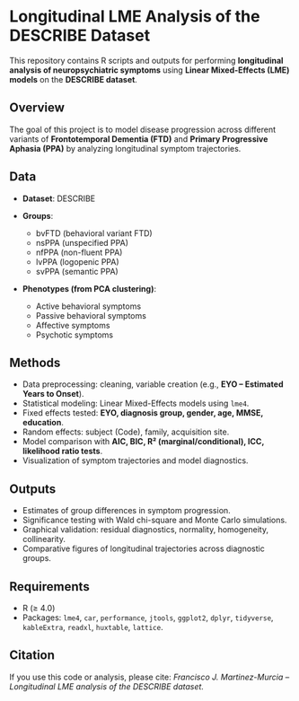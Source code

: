 # Longitudinal LME Analysis of the DESCRIBE Dataset

This repository contains R scripts and outputs for performing **longitudinal analysis of neuropsychiatric symptoms** using **Linear Mixed-Effects (LME) models** on the **DESCRIBE dataset**.

## Overview

The goal of this project is to model disease progression across different variants of **Frontotemporal Dementia (FTD)** and **Primary Progressive Aphasia (PPA)** by analyzing longitudinal symptom trajectories.

## Data

* **Dataset**: DESCRIBE
* **Groups**:

  * bvFTD (behavioral variant FTD)
  * nsPPA (unspecified PPA)
  * nfPPA (non-fluent PPA)
  * lvPPA (logopenic PPA)
  * svPPA (semantic PPA)
* **Phenotypes (from PCA clustering)**:

  * Active behavioral symptoms
  * Passive behavioral symptoms
  * Affective symptoms
  * Psychotic symptoms

## Methods

* Data preprocessing: cleaning, variable creation (e.g., **EYO – Estimated Years to Onset**).
* Statistical modeling: Linear Mixed-Effects models using `lme4`.
* Fixed effects tested: **EYO, diagnosis group, gender, age, MMSE, education**.
* Random effects: subject (Code), family, acquisition site.
* Model comparison with **AIC, BIC, R² (marginal/conditional), ICC, likelihood ratio tests**.
* Visualization of symptom trajectories and model diagnostics.

## Outputs

* Estimates of group differences in symptom progression.
* Significance testing with Wald chi-square and Monte Carlo simulations.
* Graphical validation: residual diagnostics, normality, homogeneity, collinearity.
* Comparative figures of longitudinal trajectories across diagnostic groups.

## Requirements

* R (≥ 4.0)
* Packages: `lme4`, `car`, `performance`, `jtools`, `ggplot2`, `dplyr`, `tidyverse`, `kableExtra`, `readxl`, `huxtable`, `lattice`.

## Citation

If you use this code or analysis, please cite:
*Francisco J. Martinez-Murcia – Longitudinal LME analysis of the DESCRIBE dataset.*
